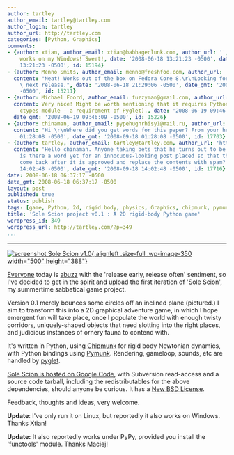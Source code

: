 ```yaml
---
author: tartley
author_email: tartley@tartley.com
author_login: tartley
author_url: http://tartley.com
categories: [Python, Graphics]
comments:
- {author: xtian, author_email: xtian@babbageclunk.com, author_url: '', content: Totally
    works on my Windows! Sweet!, date: '2008-06-18 13:21:23 -0500', date_gmt: '2008-06-18
    13:21:23 -0500', id: 15194}
- {author: Menno Smits, author_email: menno@freshfoo.com, author_url: 'http://freshfoo.com/',
  content: "Neat! Works out of the box on Fedora Core 8.\r\nLooking forward to the\
    \ next release.", date: '2008-06-18 21:29:06 -0500', date_gmt: '2008-06-18 21:29:06
    -0500', id: 15211}
- {author: Michael Foord, author_email: fuzzyman@gmail.com, author_url: 'http://www.ironpythoninaction.com/',
  content: Very nice! Might be worth mentioning that it requires Python 2.5 (or the
    ctypes module - a requirement of Pyglet)., date: '2008-06-19 09:46:09 -0500',
  date_gmt: '2008-06-19 09:46:09 -0500', id: 15226}
- {author: chinaman, author_email: pypehughrhisy1@mail.ru, author_url: 'http://www.elcocn.com/',
  content: "Hi \r\nWhere did you get words for this paper? From your head???", date: '2008-09-18
    01:28:08 -0500', date_gmt: '2008-09-18 01:28:08 -0500', id: 17703}
- {author: tartley, author_email: tartley@tartley.com, author_url: 'http://tartley.com',
  content: 'Hello chinaman. Anyone taking bets that he turns out to be an... um...
    is there a word yet for an innocuous-looking post placed so that the author can
    come back after it is approved and replace the contents with spam?', date: '2008-09-18
    14:02:48 -0500', date_gmt: '2008-09-18 14:02:48 -0500', id: 17716}
date: 2008-06-18 06:37:17 -0500
date_gmt: 2008-06-18 06:37:17 -0500
layout: post
published: true
status: publish
tags: [game, Python, 2d, rigid body, physics, Graphics, chipmunk, pymunk, pyglet]
title: 'Sole Scion project v0.1 : A 2D rigid-body Python game'
wordpress_id: 349
wordpress_url: http://tartley.com/?p=349
...
```

---

[![screenshot Sole Scion
v1.0](http://tartley.com/wp-content/uploads/2008/06/screenshot-sole-scion-v10.png "screenshot-sole-scion-v10"){.alignleft
.size-full .wp-image-350 width="500"
height="388"}](http://code.google.com/p/sole-scion)

[Everyone](http://sethgodin.typepad.com/seths_blog/2008/06/is-it-worthy.html)
today is [abuzz](http://www.codinghorror.com/blog/archives/001134.html)
with the 'release early, release often' sentiment, so I've decided to
get in the spirit and upload the first iteration of 'Sole Scion', my
summertime sabbatical game project.

Version 0.1 merely bounces some circles off an inclined plane
(pictured.) I aim to transform this into a 2D graphical adventure game,
in which I hope emergent fun will take place, once I populate the world
with enough twisty corridors, uniquely-shaped objects that need slotting
into the right places, and judicious instances of ornery fauna to
contend with.

It's written in Python, using
[Chipmunk](http://wiki.slembcke.net/main/published/Chipmunk) for rigid
body Newtonian dynamics, with Python bindings using
[Pymunk](http://code.google.com/p/pymunk/). Rendering, gameloop, sounds,
etc are handled by [pyglet](http://pyglet.org).

[Sole Scion is hosted on Google
Code](http://code.google.com/p/sole-scion), with Subversion read-access
and a source code tarball, including the redistributables for the above
dependencies, should anyone be curious. It has a [New BSD
License](http://www.opensource.org/licenses/bsd-license.php).

Feedback, thoughts and ideas, very welcome.

**Update**: I've only run it on Linux, but reportedly it also works on
Windows. Thanks Xtian!

**Update:** It also reportedly works under PyPy, provided you install
the 'functools' module. Thanks Maciej!
